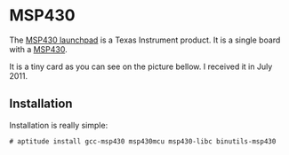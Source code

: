 # MSP430

The [MSP430 launchpad](http://www.ti.com/tool/msp-exp430g2) is a Texas
Instrument product. It is a single board with a
[MSP430](http://en.wikipedia.org/wiki/TI_MSP430).

It is a tiny card as you can see on the picture bellow. I received it in
July 2011.

## Installation

Installation is really simple:

    # aptitude install gcc-msp430 msp430mcu msp430-libc binutils-msp430

